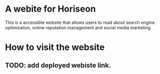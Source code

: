 # A webite for Horiseon
This is a accessible website that allows users to read about search engine optimization, online reputation management and social media marketing. 

# How to visit the website

## TODO: add deployed webiste link.